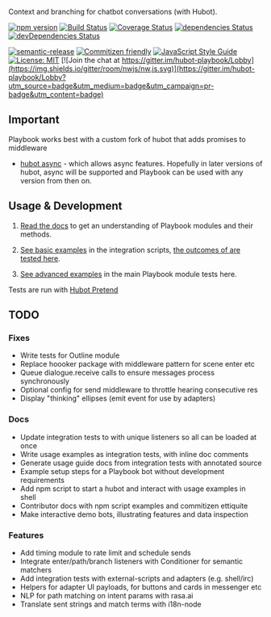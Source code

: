 Context and branching for chatbot conversations (with Hubot).

[![npm version](https://img.shields.io/npm/v/hubot-playbook.svg?style=flat)](https://www.npmjs.com/package/hubot-playbook)
[![Build Status](https://travis-ci.org/timkinnane/hubot-playbook.svg?branch=master)](https://travis-ci.org/timkinnane/hubot-playbook)
[![Coverage Status](https://coveralls.io/repos/github/timkinnane/hubot-playbook/badge.svg?branch=master)](https://coveralls.io/github/timkinnane/hubot-playbook?branch=master)
[![dependencies Status](https://david-dm.org/timkinnane/hubot-playbook/status.svg)](https://david-dm.org/timkinnane/hubot-playbook)
[![devDependencies Status](https://david-dm.org/timkinnane/hubot-playbook/dev-status.svg)](https://david-dm.org/timkinnane/hubot-playbook?type=dev)

[![semantic-release](https://img.shields.io/badge/%20%20%F0%9F%93%A6%F0%9F%9A%80-semantic--release-e10079.svg)](https://github.com/semantic-release/semantic-release)
[![Commitizen friendly](https://img.shields.io/badge/commitizen-friendly-brightgreen.svg)](http://commitizen.github.io/cz-cli/)
[![JavaScript Style Guide](https://img.shields.io/badge/code_style-standard-brightgreen.svg)](https://standardjs.com)
[![License: MIT](https://img.shields.io/badge/License-MIT-yellow.svg)](https://opensource.org/licenses/MIT)
[![Join the chat at https://gitter.im/hubot-playbook/Lobby](https://img.shields.io/gitter/room/nwjs/nw.js.svg)](https://gitter.im/hubot-playbook/Lobby?utm_source=badge&utm_medium=badge&utm_campaign=pr-badge&utm_content=badge)

## Important

Playbook works best with a custom fork of hubot that adds promises to middleware
- [hubot async](https://github.com/timkinnane/hubot-async) - which allows async
features. Hopefully in later versions of hubot, async will be supported and
Playbook can be used with any version from then on.

## Usage & Development

1. [Read the docs](https://timkinnane.github.io/hubot-playbook) to get an understanding of Playbook modules and their methods.

2. [See basic examples](https://github.com/timkinnane/hubot-playbook/tree/master/integration/scripts) in the integration scripts, [the outcomes of are tested here](https://github.com/timkinnane/hubot-playbook/blob/master/integration/test/Usage_test.coffee).

3. [See advanced examples](https://github.com/timkinnane/hubot-playbook/tree/master/test/unit/09-playbook_test.coffee) in the main Playbook module tests here.

Tests are run with [Hubot Pretend](https://propertyux.github.io/hubot-pretend)

## TODO

### Fixes

- Write tests for Outline module
- Replace hoooker package with middleware pattern for scene enter etc
- Queue dialogue.receive calls to ensure messages process synchronously
- Optional config for send middleware to throttle hearing consecutive res
- Display "thinking" ellipses (emit event for use by adapters)

### Docs

- Update integration tests to with unique listeners so all can be loaded at once
- Write usage examples as integration tests, with inline doc comments
- Generate usage guide docs from integration tests with annotated source
- Example setup steps for a Playbook bot without development requirements
- Add npm script to start a hubot and interact with usage examples in shell
- Contributor docs with npm script examples and commitizen ettiquite
- Make interactive demo bots, illustrating features and data inspection

### Features

- Add timing module to rate limit and schedule sends
- Integrate enter/path/branch listeners with Conditioner for semantic matchers
- Add integration tests with external-scripts and adapters (e.g. shell/irc)
- Helpers for adapter UI payloads, for buttons and cards in messenger etc
- NLP for path matching on intent params with rasa.ai
- Translate sent strings and match terms with i18n-node
